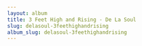 ```yaml
---
layout: album
title: 3 Feet High and Rising - De La Soul
slug: delasoul-3feethighandrising
album_slug: delasoul-3feethighandrising
---
```

